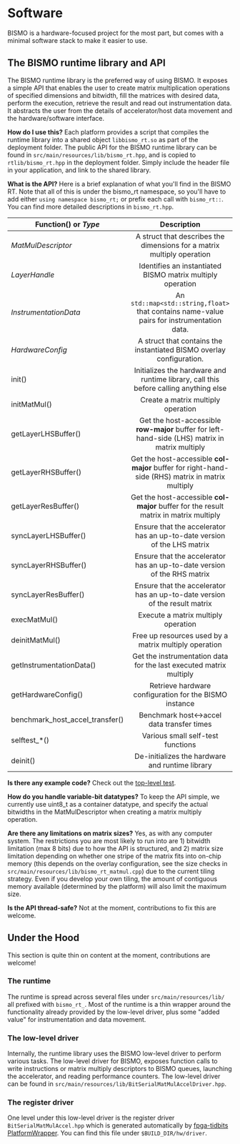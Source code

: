 # Software

BISMO is a hardware-focused project for the most part, but comes with a minimal software stack to make it easier to use.

## The BISMO runtime library and API

The BISMO runtime library is the preferred way of using BISMO. It exposes a
simple API that enables the user to create matrix multiplication operations
of specified dimensions and bitwidth, fill the matrices with desired data,
perform the execution, retrieve the result and read out instrumentation data.
It abstracts the user from the details of accelerator/host data movement and
the hardware/software interface.

**How do I use this?**
Each platform provides a script that compiles the runtime library into a
shared object `libbismo_rt.so` as part of the deployment folder.
The public API for the BISMO runtime library can be found in
`src/main/resources/lib/bismo_rt.hpp`, and is copied to `rtlib/bismo_rt.hpp`
in the deployment folder. Simply include the header file in your application,
and link to the shared library.


**What is the API?** Here is a brief explanation of what you'll find in the
BISMO RT. Note that all of this is under the bismo_rt namespace, so you'll
have to add either `using namespace bismo_rt;` or prefix each call with
`bismo_rt::`. You can find more detailed descriptions in `bismo_rt.hpp`.

| Function() or *Type*      | Description       | Parameters  | Returns |
| ------------- |:-------------:| -----:| -----:|
| *MatMulDescriptor*      | A struct that describes the dimensions for a matrix multiply operation | number of bits, signedness, spatial matrix size | n/a |
| *LayerHandle*      | Identifies an instantiated BISMO matrix multiply operation | n/a | n/a |
| *InstrumentationData*      | An `std::map<std::string,float>` that contains name-value pairs for instrumentation data. | n/a | n/a |
| *HardwareConfig*      | A struct that contains the instantiated BISMO overlay configuration. | n/a | n/a |
| init()      | Initializes the hardware and runtime library, call this before calling anything else | none | none |
| initMatMul()      | Create a matrix multiply operation | MatMulDescriptor | LayerHandle |
| getLayerLHSBuffer()      | Get the host-accessible **row-major** buffer for left-hand-side (LHS) matrix in matrix multiply | LayerHandle | uint8_t * |
| getLayerRHSBuffer()      | Get the host-accessible **col-major** buffer for right-hand-side (RHS) matrix in matrix multiply | LayerHandle | uint8_t * |
| getLayerResBuffer()      | Get the host-accessible **col-major** buffer for the result matrix in matrix multiply | LayerHandle | int32_t * |
| syncLayerLHSBuffer()      | Ensure that the accelerator has an up-to-date version of the LHS matrix | LayerHandle | none |
| syncLayerRHSBuffer()      | Ensure that the accelerator has an up-to-date version of the RHS matrix | LayerHandle | none |
| syncLayerResBuffer()      | Ensure that the accelerator has an up-to-date version of the result matrix | LayerHandle | none |
| execMatMul()      | Execute a matrix multiply operation | LayerHandle | none |
| deinitMatMul()      | Free up resources used by a matrix multiply operation | LayerHandle | none |
| getInstrumentationData()      | Get the instrumentation data for the last executed matrix multiply | LayerHandle | InstrumentationData |
| getHardwareConfig()      | Retrieve hardware configuration for the BISMO instance | none | HardwareConfig |
| benchmark_host_accel_transfer()      | Benchmark host<->accel data transfer times | none | none |
| selftest_*()      | Various small self-test functions | none | none |
| deinit()      | De-initializes the hardware and runtime library | none | none |

**Is there any example code?** Check out the [top-level test](testing.md).

**How do you handle variable-bit datatypes?** To keep the API simple, we
currently use uint8_t as a container datatype, and specify the actual bitwidths
in the MatMulDescriptor when creating a matrix multiply operation.


**Are there any limitations on matrix sizes?** Yes, as with any computer system.
The restrictions you are most likely to run into are 1) bitwidth limitation (max 8 bits)
due to how the API is structured, and 2) matrix size limitation depending on
whether one stripe of the matrix fits into on-chip memory (this depends on the
overlay configuration, see the size checks in `src/main/resources/lib/bismo_rt_matmul.cpp`)
due to the current tiling strategy.
Even if you develop your own tiling, the amount of contiguous memory
available (determined by the platform) will also limit the maximum size.

**Is the API thread-safe?** Not at the moment, contributions to fix this are welcome.

## Under the Hood

This section is quite thin on content at the moment, contributions are welcome!

### The runtime

The runtime is spread across several files under
`src/main/resources/lib/` all prefixed with `bismo_rt_`. Most of the runtime
is a thin wrapper around the functionality already provided by the low-level
driver, plus some "added value" for instrumentation and data movement.

### The low-level driver

Internally, the runtime library uses the BISMO low-level driver to perform
various tasks. The low-level driver for BISMO, exposes function calls to write
instructions or matrix multiply descriptors to BISMO queues, launching the accelerator,
and reading performance counters.
The low-level driver can be found in `src/main/resources/lib/BitSerialMatMulAccelDriver.hpp`.

### The register driver

One level under this low-level driver is the register driver
`BitSerialMatMulAccel.hpp` which is generated automatically by
[fpga-tidbits
PlatformWrapper](https://github.com/maltanar/fpga-tidbits/wiki/platformwrapper).
You can find this file under `$BUILD_DIR/hw/driver`.
